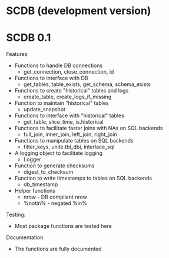 # SCDB (development version)

# SCDB 0.1

Features:
* Functions to handle DB connections
  * get_connection, close_connection, id
* Functions to interface with DB
  * get_tables, table_exists, get_schema, schema_exists
* Functions to create "historical" tables and logs
  * create_table, create_logs_if_missing
* Function to maintain "historical" tables
  * update_snapshot
* Functions to interface with "historical" tables
  * get_table, slice_time, is.historical
* Functions to facilitate faster joins with NAs on SQL backends
  * full_join, inner_join, left_join, right_join
* Functions to manipulate tables on SQL backends
  * filter_keys, unite.tbl_dbi, interlace_sql
* A logging object to facilitate logging
  * Logger
* Function to generate checksums
  * digest_to_checksum
* Function to write timestamps to tables on SQL backends
  * db_timestamp
* Helper functions
  * nrow - DB compliant nrow
  * %notin% - negated %in%

Testing:
* Most package functions are tested here

Documentation
* The functions are fully documented

